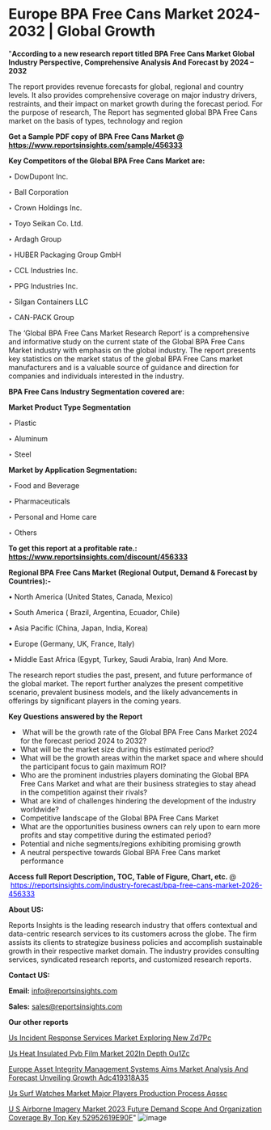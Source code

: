 # Europe BPA Free Cans Market 2024-2032 | Global Growth

 "<strong>According to a new research report titled BPA Free Cans Market Global Industry Perspective, Comprehensive Analysis And Forecast by 2024 – 2032</strong>

The report provides revenue forecasts for global, regional and country levels. It also provides comprehensive coverage on major industry drivers, restraints, and their impact on market growth during the forecast period. For the purpose of research, The Report has segmented global BPA Free Cans market on the basis of types, technology and region

<strong>Get a Sample PDF copy of BPA Free Cans Market </strong><strong>@<a href=https://www.reportsinsights.com/sample/456333 style=color:#0000ff;> https://www.reportsinsights.com/sample/456333</a></strong></font>

<strong>Key Competitors of the Global BPA Free Cans Market are:</strong>

‣ DowDupont Inc.

‣ Ball Corporation

‣ Crown Holdings Inc.

‣ Toyo Seikan Co. Ltd.

‣ Ardagh Group

‣ HUBER Packaging Group GmbH

‣ CCL Industries Inc.

‣ PPG Industries Inc.

‣ Silgan Containers LLC

‣ CAN-PACK Group

The ‘Global BPA Free Cans Market Research Report’ is a comprehensive and informative study on the current state of the Global BPA Free Cans Market industry with emphasis on the global industry. The report presents key statistics on the market status of the global BPA Free Cans market manufacturers and is a valuable source of guidance and direction for companies and individuals interested in the industry.

<strong>BPA Free Cans Industry Segmentation covered are:</strong>

<strong>Market Product Type Segmentation</strong>

‣ Plastic

‣ Aluminum

‣ Steel

<strong>Market by Application Segmentation:</strong>

‣ Food and Beverage

‣ Pharmaceuticals

‣ Personal and Home care

‣ Others

<strong>To get this report at a profitable rate.: <a href=https://www.reportsinsights.com/discount/456333 style=color:#0000ff;>https://www.reportsinsights.com/discount/456333</a></strong></font>

<strong>Regional BPA Free Cans Market (Regional Output, Demand &amp; Forecast by Countries):-</strong>

• North America (United States, Canada, Mexico)

• South America ( Brazil, Argentina, Ecuador, Chile)

• Asia Pacific (China, Japan, India, Korea)

• Europe (Germany, UK, France, Italy)

• Middle East Africa (Egypt, Turkey, Saudi Arabia, Iran) And More.

The research report studies the past, present, and future performance of the global market. The report further analyzes the present competitive scenario, prevalent business models, and the likely advancements in offerings by significant players in the coming years.

<strong>Key Questions answered by the Report</strong>
<ul>
  <li> What will be the growth rate of the Global BPA Free Cans Market 2024 for the forecast period 2024 to 2032?</li>
  <li>What will be the market size during this estimated period?</li>
  <li>What will be the growth areas within the market space and where should the participant focus to gain maximum ROI?</li>
  <li>Who are the prominent industries players dominating the Global BPA Free Cans Market and what are their business strategies to stay ahead in the competition against their rivals?</li>
  <li>What are kind of challenges hindering the development of the industry worldwide?</li>
  <li>Competitive landscape of the Global BPA Free Cans Market</li>
  <li>What are the opportunities business owners can rely upon to earn more profits and stay competitive during the estimated period?</li>
  <li>Potential and niche segments/regions exhibiting promising growth</li>
  <li>A neutral perspective towards Global BPA Free Cans market performance</li>
</ul>
<strong>Access full Report Description, TOC, Table of Figure, Chart, etc. </strong>@  <a href=https://reportsinsights.com/industry-forecast/bpa-free-cans-market-2026-456333 style=color:#0000ff;>https://reportsinsights.com/industry-forecast/bpa-free-cans-market-2026-456333</a></font>

<strong><strong>About US</strong>:</strong>

Reports Insights is the leading research industry that offers contextual and data-centric research services to its customers across the globe. The firm assists its clients to strategize business policies and accomplish sustainable growth in their respective market domain. The industry provides consulting services, syndicated research reports, and customized research reports.

<strong>Contact US:</strong>

<p class=""""><b>Email:</b> <a href=mailto:info@reportsinsights.com>info@reportsinsights.com</a></p>
<p class=""""><b>Sales:</b> <a href=mailto:sales@reportsinsights.com>sales@reportsinsights.com</a></p>

<strong>Our other reports</strong>

<a href=https://www.linkedin.com/pulse/us-incident-response-services-market-exploring-new-zd7pc/>Us Incident Response Services Market Exploring New Zd7Pc</a>

<a href=https://www.linkedin.com/pulse/us-heat-insulated-pvb-film-market-202in-depth-ou1zc/>Us Heat Insulated Pvb Film Market 202In Depth Ou1Zc</a>

<a href=https://medium.com/@khalunansh/europe-asset-integrity-management-systems-aims-market-analysis-and-forecast-unveiling-growth-adc419318a35>Europe Asset Integrity Management Systems Aims Market Analysis And Forecast Unveiling Growth Adc419318A35</a>

<a href=https://www.linkedin.com/pulse/us-surf-watches-market-major-players-production-process-aqssc/>Us Surf Watches Market Major Players Production Process Aqssc</a>

<a href=https://medium.com/@sakshi.reportsinsights/u-s-airborne-imagery-market-2023-future-demand-scope-and-organization-coverage-by-top-key-52952619e90f>U S Airborne Imagery Market 2023 Future Demand Scope And Organization Coverage By Top Key 52952619E90F</a>"
![image](https://github.com/daminid12/RImarketresearch/assets/158430485/9712f887-d721-4f30-b95b-4d047ddc8f15)


